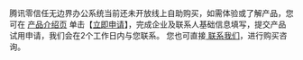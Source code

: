 腾讯零信任无边界办公系统当前还未开放线上自助购买，如需体验或了解产品，您可在 [产品介绍页]() 单击【[立即申请](https://cloud.tencent.com/apply/p/pn61pdevw)】，完成企业及联系人基础信息填写，提交产品试用申请，我们会在2个工作日内与您联系。
您也可直接[ 联系我们](https://cloud.tencent.com/about/connect)，进行购买咨询。
